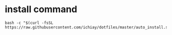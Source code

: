 # install command

```
bash -c "$(curl -fsSL https://raw.githubusercontent.com/ichiay/dotfiles/master/auto_install.sh)"
```
